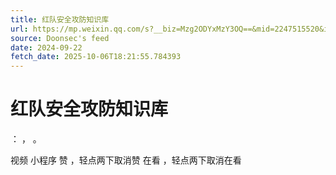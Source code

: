 ```yaml
---
title: 红队安全攻防知识库
url: https://mp.weixin.qq.com/s?__biz=Mzg2ODYxMzY3OQ==&mid=2247515520&idx=2&sn=8ecabddc9d129d98833318d7e40b75d1
source: Doonsec's feed
date: 2024-09-22
fetch_date: 2025-10-06T18:21:55.784393
---
```


# 红队安全攻防知识库

：
，
。

视频
小程序
赞
，轻点两下取消赞
在看
，轻点两下取消在看